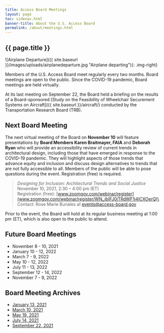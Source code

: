 ```yaml
---
title: Access Board Meetings
layout: page
toc: sidenav.html
banner-title: About the U.S. Access Board
permalink: /about/meetings.html
---
```


## {{ page.title }}

![Airplane Departure]({{ site.baseurl }}/images/uploads/airplanedeparture.jpg "Airplane departing"){: .img-right}

Members of the U.S. Access Board meet regularly every two months. Board meetings are open to the public. Since the COVID-19 pandemic, Board meetings are held virtually.  

At its last meeting on September 22, the Board held a briefing on the results of a Board-sponsored [Study on the Feasibility of Wheelchair Securement Systems on Aircraft]({{ site.baseurl }}/aircraft/) conducted by the Transportation Research Board (TRB). 

## Next Board Meeting

The next virtual meeting of the Board on **November 10** will feature presentations by **Board Members Karen Braitmayer, FAIA** and **Deborah Ryan** who will provide an accessibility review of current trends in architectural design, including those that have emerged in response to the COVID-19 pandemic. They will highlight aspects of those trends that advance equity and inclusion and discuss design alternatives to trends that are not fully accessible to all. Members of the public will be able to pose questions during the event. Registration (free) is required. 

> *Designing for Inclusion: Architectural Trends and Social Justice*\
November 10, 2021, 2:30 – 4:00 pm (ET)\
Registration (free): [www.zoomgov.com/webinar/register](www.zoomgov.com/webinar/register/WN_jbIFJ0jTRdWF1j4ICXOerQ)\
Contact: Rose Marie Bunales at events@access-board.gov 

Prior to the event, the Board will hold at its regular business meeting at 1:00 pm (ET), which is also open to the public to attend.   

## Future Board Meetings

- November 8 - 10, 2021
- January 10 - 12, 2022
- March 7 - 9, 2022
- May 10 - 12, 2022
- July 11 - 13, 2022
- September 12 - 14, 2022
- November 7 - 9, 2022

## Board Meeting Archives

- [January 13, 2021](https://www.youtube.com/watch?v=rR9RfhvM2sU&t=859s)
- [March 10, 2021](https://www.youtube.com/watch?v=xI1j1V1SyjE)
- [May 19, 2021](https://www.youtube.com/watch?v=-0YkBZZEoss)
- [July 14, 2021](https://www.youtube.com/watch?v=078ZOzcZaSs)
- [September 22, 2021](https://www.youtube.com/watch?v=VBJBi-DQRRk)
